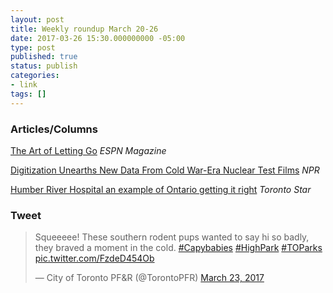 ```yaml
---
layout: post
title: Weekly roundup March 20-26
date: 2017-03-26 15:30.000000000 -05:00
type: post
published: true
status: publish
categories:
- link
tags: []
---
```


### Articles/Columns

[The Art of Letting Go](https://www.espn.com/espn/feature/story/_/id/17668845/korean-bat-flip "The Art of Letting Go. By Mina Kimes") *ESPN Magazine*

[Digitization Unearths New Data From Cold War-Era Nuclear Test Films](https://www.npr.org/sections/thetwo-way/2017/03/16/520398342/digitization-unearths-new-data-from-cold-war-era-nuclear-test-films "Digitization Unearths New Data From Cold War-Era Nuclear Test Films. By Laurel Wamsley") *NPR*

[Humber River Hospital an example of Ontario getting it right](https://www.thestar.com/news/gta/2017/03/24/humber-river-hospital-an-example-of-ontario-getting-it-right-micallef.html "Humber River Hospital an example of Ontario getting it right. By Shawn Micallef") *Toronto Star*

### Tweet

<blockquote class="twitter-tweet" data-lang="en"><p lang="en" dir="ltr">Squeeeee! These southern rodent pups wanted to say hi so badly, they braved a moment in the cold. <a href="https://twitter.com/hashtag/Capybabies?src=hash">#Capybabies</a> <a href="https://twitter.com/hashtag/HighPark?src=hash">#HighPark</a> <a href="https://twitter.com/hashtag/TOParks?src=hash">#TOParks</a> <a href="https://t.co/FzdeD454Ob">pic.twitter.com/FzdeD454Ob</a></p>&mdash; City of Toronto PF&amp;R (@TorontoPFR) <a href="https://twitter.com/TorontoPFR/status/844933668040855552">March 23, 2017</a></blockquote> <script async src="//platform.twitter.com/widgets.js" charset="utf-8"></script>
